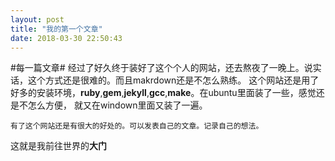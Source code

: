 ```yaml
---
layout: post
title: "我的第一个文章"
date: 2018-03-30 22:50:43
---
```

#每一篇文章#
经过了好久终于装好了这个个人的网站，还去熬夜了一晚上。说实话，这个方式还是很难的。而且makrdown还是不怎么熟练。
这个网站还是用了好多的安装环境，**ruby**,**gem**,**jekyll**,**gcc**,**make**。在ubuntu里面装了一些，感觉还是不怎么方便， 就又在windown里面又装了一遍。
	
	有了这个网站还是有很大的好处的。可以发表自己的文章。记录自己的想法。

这就是我前往世界的**大门**

